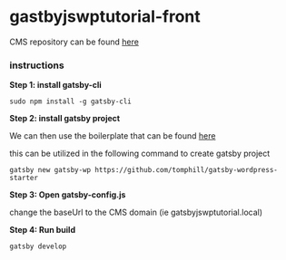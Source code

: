 # gastbyjswptutorial-front

CMS repository can be found [here](https://github.com/hckia/gastbyjswptutorial-wordpress)

### instructions

**Step 1: install gatsby-cli**

```
sudo npm install -g gatsby-cli
```

**Step 2: install gatsby project**

We can then use the boilerplate that can be found [here](https://github.com/tomphill/gatsby-wordpress-starter)

this can be utilized in the following command to create gatsby project

```
gatsby new gatsby-wp https://github.com/tomphill/gatsby-wordpress-starter
```

**Step 3: Open gatsby-config.js**

change the baseUrl to the CMS domain (ie gatsbyjswptutorial.local)

**Step 4: Run build**

```
gatsby develop
```
